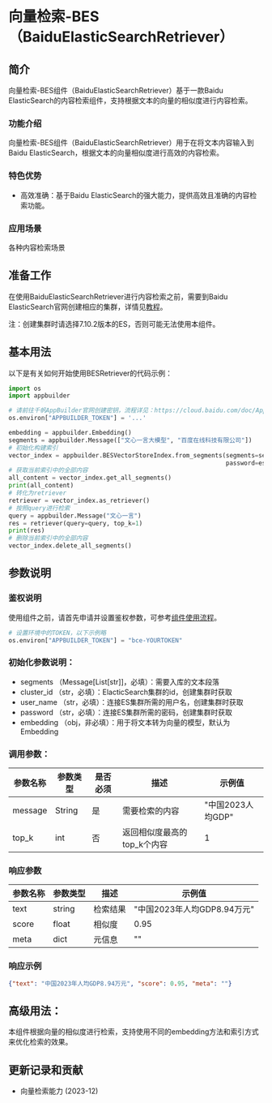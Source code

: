 # 向量检索-BES（BaiduElasticSearchRetriever）

## 简介
向量检索-BES组件（BaiduElasticSearchRetriever）基于一款Baidu ElasticSearch的内容检索组件，支持根据文本的向量的相似度进行内容检索。

### 功能介绍
向量检索-BES组件（BaiduElasticSearchRetriever）用于在将文本内容输入到Baidu ElasticSearch，根据文本的向量相似度进行高效的内容检索。

### 特色优势
- 高效准确：基于Baidu ElasticSearch的强大能力，提供高效且准确的内容检索功能。

### 应用场景
各种内容检索场景

## 准备工作
在使用BaiduElasticSearchRetriever进行内容检索之前，需要到Baidu ElasticSearch官网创建相应的集群，详情见[教程](https://cloud.baidu.com/doc/BES/s/gke3ocf89)。

注：创建集群时请选择7.10.2版本的ES，否则可能无法使用本组件。

## 基本用法

以下是有关如何开始使用BESRetriever的代码示例：

```python
import os
import appbuilder

# 请前往千帆AppBuilder官网创建密钥，流程详见：https://cloud.baidu.com/doc/AppBuilder/s/Olq6grrt6#1%E3%80%81%E5%88%9B%E5%BB%BA%E5%AF%86%E9%92%A5
os.environ["APPBUILDER_TOKEN"] = '...'

embedding = appbuilder.Embedding()
segments = appbuilder.Message(["文心一言大模型", "百度在线科技有限公司"])
# 初始化构建索引
vector_index = appbuilder.BESVectorStoreIndex.from_segments(segments=segments, cluster_id=es_cluster_id, user_name=es_username, 
                                                            password=es_password, embedding=embedding)
# 获取当前索引中的全部内容
all_content = vector_index.get_all_segments()
print(all_content)
# 转化为retriever
retriever = vector_index.as_retriever()
# 按照query进行检索
query = appbuilder.Message("文心一言")
res = retriever(query=query, top_k=1)
print(res)
# 删除当前索引中的全部内容
vector_index.delete_all_segments()
```

## 参数说明

### 鉴权说明
使用组件之前，请首先申请并设置鉴权参数，可参考[组件使用流程](https://cloud.baidu.com/doc/AppBuilder/s/Olq6grrt6#1%E3%80%81%E5%88%9B%E5%BB%BA%E5%AF%86%E9%92%A5)。
```python
# 设置环境中的TOKEN，以下示例略
os.environ["APPBUILDER_TOKEN"] = "bce-YOURTOKEN"
```

### 初始化参数说明：

- segments （Message[List[str]]，必填）：需要入库的文本段落
- cluster_id （str，必填）：ElacticSearch集群的id，创建集群时获取
- user_name  （str，必填）：连接ES集群所需的用户名，创建集群时获取
- password   （str，必填）：连接ES集群所需的密码，创建集群时获取
- embedding  （obj，非必填）：用于将文本转为向量的模型，默认为Embedding

### 调用参数：
| 参数名称    | 参数类型   |是否必须 | 描述               | 示例值           |
|---------|--------|--------|------------------|---------------|
| message | String |是 | 需要检索的内容          | "中国2023人均GDP" |
| top_k   | int    |否 | 返回相似度最高的top_k个内容 | 1             |

### 响应参数
| 参数名称 | 参数类型   | 描述  | 示例值                |
|------|--------|-----|--------------------|
| text | string | 检索结果 | "中国2023年人均GDP8.94万元" |
| score | float  | 相似度 | 0.95               |
| meta | dict   | 元信息 | ""                   |
### 响应示例
```json
{"text": "中国2023年人均GDP8.94万元", "score": 0.95, "meta": ""}
```

## 高级用法：

本组件根据向量的相似度进行检索，支持使用不同的embedding方法和索引方式来优化检索的效果。

## 更新记录和贡献
* 向量检索能力 (2023-12)